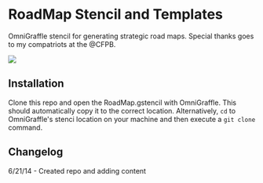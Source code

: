 RoadMap Stencil and Templates
=======

OmniGraffle stencil for generating strategic road maps. Special thanks goes
to my compatriots at the @CFPB.

<img src="https://github.com/virtix/roadmap/raw/master/screenshot.png" />

## Installation

Clone this repo and open the RoadMap.gstencil with OmniGraffle. This
should automatically copy it to the correct location.  Alternatively,
``cd`` to OmniGraffle's stenci location on your machine and then 
execute a ``git clone`` command.

## Changelog

6/21/14 - Created repo and adding content



